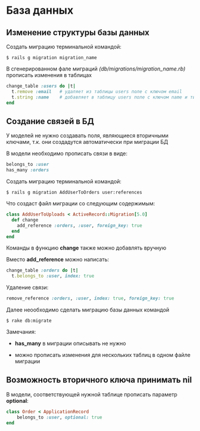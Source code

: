 # База данных
## Изменение структуры базы данных
Создать миграцию терминальной командой:
```
$ rails g migration migration_name
```
В сгенерированном фале миграций *(db/migrations/migration_name.rb)* прописать изменения в таблицах
```ruby
change_table :users do |t|
  t.remove :email	# удаляет из таблицы users поле с ключом email
  t.string :name 	# добавляет в таблицу users поле с ключом name и типом строка
end
```
## Создание связей в БД
У моделей не нужно создавать поля, являющиеся вторичными ключами, т.к. они создадутся автоматически при миграции БД

В модели необходимо прописать связи в виде:
```ruby
belongs_to :user
has_many :orders
```
Создать миграцию терминальной командой:
```
$ rails g migration AddUserToOrders user:references
```
Что создаст файл миграции со следующим содержимым:
```ruby
class AddUserToUploads < ActiveRecord::Migration[5.0]
  def change
    add_reference :orders, :user, foreign_key: true
  end
end
```
Команды в функцию **change** также можно добавлять вручную

Вместо **add_reference** можно написать:
```ruby
change_table :orders do |t|
  t.belongs_to :user, index: true
```
Удаление связи:
```ruby
remove_reference :orders, :user, index: true, foreign_key: true
```
Далее неообходимо сделать миграцию базы данных командой
```
$ rake db:migrate
```
Замечания:

* **has_many** в миграции описывать не нужно

* можно прописать изменения для нескольких таблиц в одном файле миграции

## Возможность вторичного ключа принимать nil
В модели, соответствующей нужной таблице прописать параметр **optional**:
```ruby
class Order < ApplicationRecord
	belongs_to :user, optional: true
end
```
